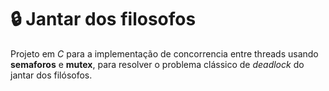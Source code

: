 # :lock: Jantar dos filosofos

Projeto em *C* para a implementação de concorrencia entre threads usando **semaforos** e **mutex**, para resolver o problema clássico de *deadlock* do jantar dos filósofos.

